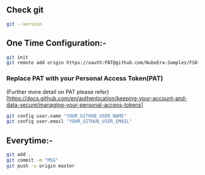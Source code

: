 ## Check git
```bash
git --version
```

## One Time Configuration:-
```bash
git init
git remote add origin https://oauth:PAT@github.com/NubeEra-Samples/FSD-Practicals.git
```

### Replace PAT with your Personal Access Token(PAT) 

(Further more detail on PAT please refer)[https://docs.github.com/en/authentication/keeping-your-account-and-data-secure/managing-your-personal-access-tokens]


```bash
git config user.name "YOUR_GITHUB_USER_NAME"
git config user.email "YOUR_GITHUB_USER_EMAIL"
```


## Everytime:-
```bash
git add .
git commit -m "MSG"
git push -u origin master
```